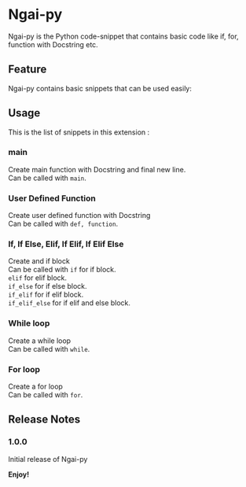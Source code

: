 # Ngai-py

Ngai-py is the Python code-snippet that contains basic code like if, for, function with Docstring etc.

## Feature
Ngai-py contains basic snippets that can be used easily:


## Usage
This is the list of snippets in this extension :
### main
Create main function with Docstring and final new line.<br />
Can be called with <code>main</code>.
### User Defined Function
Create user defined function with Docstring<br />
Can be called with <code>def, function</code>.
### If, If Else, Elif, If Elif, If Elif Else
Create and if block<br />
Can be called with <code>if</code> for if block.<br />
<code>elif</code> for elif block.<br />
<code>if_else</code> for if else block.<br />
<code>if_elif</code> for if elif block.<br />
 <code>if_elif_else</code> for if elif and else block.
### While loop
Create a while loop<br />
Can be called with <code>while</code>.
### For loop
Create a for loop<br />
Can be called with <code>for</code>.
## Release Notes

### 1.0.0

Initial release of Ngai-py

**Enjoy!**
